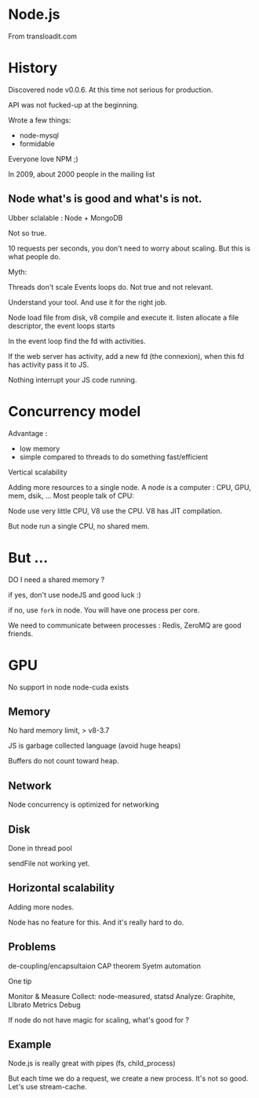 # Node.js

From transloadit.com

# History

Discovered node v0.0.6.
At this time not serious for production.

API was not fucked-up at the beginning.

Wrote a few things:
* node-mysql
* formidable

Everyone love NPM ;)

In 2009, about 2000 people in the mailing list

## Node what's is good and what's is not.

Ubber sclalable : Node + MongoDB

Not so true.

10 requests per seconds, you don't need to worry about scaling. But
this is what people do.

Myth:

Threads don't scale
Events loops do.
Not true and not relevant.

Understand your tool. And use it for the right job.

Node load file from disk, v8 compile and execute it.
listen allocate a file descriptor,
the event loops starts

In the event loop find the fd with activities.

If the web server has activity, add a new fd (the connexion), when this
fd has activity pass it to JS.

Nothing interrupt your JS code running.


# Concurrency model

Advantage :

* low memory
* simple compared to threads to do something fast/efficient

Vertical scalability

Adding more resources to a single node.
A node is a computer : CPU, GPU, mem, dsik, ...
Most people talk of CPU:

Node use very little CPU, V8 use the CPU. 
V8 has JIT compilation.


But node run a single CPU, no shared mem.

# But ...

DO I need a shared memory ?

if yes, don't use nodeJS and good luck :)

if no, use `fork` in node. You will have one process per core.

We need to communicate between processes : Redis, ZeroMQ are good
friends.

# GPU

No support in node
node-cuda exists

## Memory

No hard memory limit, > v8-3.7

JS is garbage collected language (avoid huge heaps)

Buffers do not count toward heap.

## Network

Node concurrency is optimized for networking

## Disk

Done in thread pool

sendFile not working yet.

## Horizontal scalability

Adding more nodes.

Node has no feature for this.
And it's really hard to do.

## Problems
de-coupling/encapsultaion
CAP theorem
Syetm automation


One tip

Monitor & Measure
Collect: node-measured, statsd
Analyze: Graphite, LIbrato Metrics
Debug


If node do not have magic for scaling, what's good for ?

## Example

Node.js is really great with pipes (fs, child_process)

But each time we do a request, we create a new process. It's not so
good. Let's use stream-cache.



